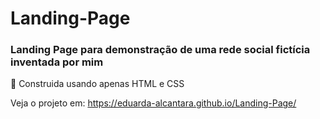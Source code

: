 # Landing-Page
### Landing Page para demonstração de uma rede social fictícia inventada por mim

🔨 Construida usando apenas HTML e CSS

Veja o projeto em: https://eduarda-alcantara.github.io/Landing-Page/
